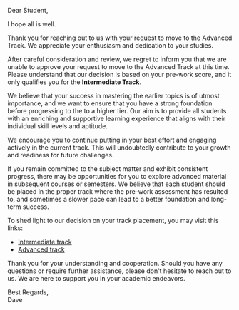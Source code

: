 Dear Student,

I hope all is well. 

Thank you for reaching out to us with your request to move to the Advanced Track. We appreciate your enthusiasm and dedication to your studies.

After careful consideration and review, we regret to inform you that we are unable to approve your request to move to the Advanced Track at this time. Please understand that our decision is based on your pre-work score, and it only qualifies you for the **Intermediate Track**.

We believe that your success in mastering the earlier topics is of utmost importance, and we want to ensure that you have a strong foundation before progressing to the to a higher tier. Our aim is to provide all students with an enriching and supportive learning experience that aligns with their individual skill levels and aptitude.

We encourage you to continue putting in your best effort and engaging actively in the current track. This will undoubtedly contribute to your growth and readiness for future challenges. 

If you remain committed to the subject matter and exhibit consistent progress, there may be opportunities for you to explore advanced material in subsequent courses or semesters. We believe that each student should be placed in the proper track where the pre-work assessment has resulted to, and sometimes a slower pace can lead to a better foundation and long-term success.

To shed light to our decision on your track placement, you may visit this links:
 - [Intermediate track](https://courses.codepath.org/snippets/web102/syllabus)
 - [Advanced track](https://courses.codepath.org/snippets/web103/syllabus)

Thank you for your understanding and cooperation. Should you have any questions or require further assistance, please don't hesitate to reach out to us. We are here to support you in your academic endeavors.

Best Regards,<br>
Dave
